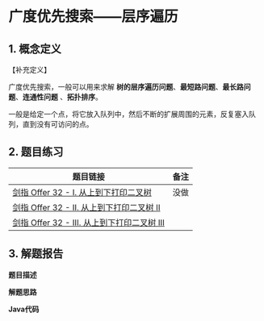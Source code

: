 

# 广度优先搜索——层序遍历

## 1. 概念定义

【补充定义】

广度优先搜索，一般可以用来求解 **树的层序遍历问题**、**最短路问题**、**最长路问题**、**连通性问题** 、**拓扑排序**。

一般是给定一个点，将它放入队列中，然后不断的扩展周围的元素，反复塞入队列，直到没有可访问的点。

## 2. 题目练习

| 题目链接                                                     | 备注 |
| ------------------------------------------------------------ | ---- |
| [剑指 Offer 32 - I. 从上到下打印二叉树](https://leetcode.cn/problems/cong-shang-dao-xia-da-yin-er-cha-shu-lcof/) | 没做 |
| [剑指 Offer 32 - II. 从上到下打印二叉树 II](https://leetcode.cn/problems/cong-shang-dao-xia-da-yin-er-cha-shu-ii-lcof/) |      |
| [剑指 Offer 32 - III. 从上到下打印二叉树 III](https://leetcode.cn/problems/cong-shang-dao-xia-da-yin-er-cha-shu-iii-lcof/) |      |



## 3. 解题报告

**题目描述**

**解题思路**

**Java代码**

```java

```

